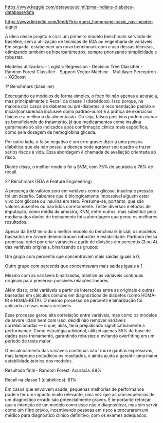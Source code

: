 https://www.kaggle.com/datasets/uciml/pima-indians-diabetes-database/data

https://www.linkedin.com/feed/?trk=guest_homepage-basic_nav-header-signin

A ideia desse projeto é criar um primeiro modelo benchmark servindo de baseline, sem a utilização de técnicas de EDA ou engenharia de variáveis. Em seguida, estabelecer um novo benchmark com o uso dessas técnicas, otimizando também os hiperparâmetros, sempre priorizando simplicidade e robustez.

Modelos utilizados:
    - Logistic Regression
    - Decision Tree Classifier
    - Random Forest Classifier
    - Support Vector Machine
    - Multilayer Perceptron
    - XGBoost

1º Benchmark (baseline)

Executando os modelos de forma simples, o foco foi não apenas a acurácia, mas principalmente o Recall da classe 1 (diabéticos). Isso porque, na maioria dos casos de diabetes ou pré-diabetes, a recomendação padrão e inicial(considerada inclusive como padrão-ouro) é a prática de exercícios físicos e a melhoria da alimentação. Ou seja, falsos positivos podem acabar se beneficiando do tratamento, já que medicamentos como insulina geralmente só são indicados após confirmação clínica mais específica, como pela dosagem da hemoglobina glicada.

Por outro lado, o falso negativo é um erro grave: dizer a uma pessoa diabética que ela não possui a doença pode agravar seu quadro e trazer sérios riscos à vida. Essa abordagem é chamada de avaliação orientada ao risco.

Diante disso, o melhor modelo foi a SVM, com 75% de acurácia e 76% de recall.

2º Benchmark (EDA e Feature Engineering)

A presença de valores zero em variáveis como glicose, insulina e pressão foi um desafio. Sabemos que é biologicamente impossível alguém estar vivo com glicose ou insulina em zero. Presume-se, portanto, que são valores ausentes ou não lidos corretamente. Testei diversos métodos de imputação, como média da amostra, KNN, entre outros, mas substituir pela mediana dos dados de treinamento foi a abordagem que gerou os melhores resultados.

Apesar da SVM ter sido o melhor modelo no benchmark inicial, os modelos baseados em árvore demonstraram robustez e estabilidade. Partindo dessa premissa, optei por criar variáveis a partir de divisões em percentis (3 ou 4) das variáveis originais, binarizando os grupos:

Um grupo com percentis que concentravam mais saídas iguais a 0.

Outro grupo com percentis que concentravam mais saídas iguais a 1.

Mesmo com as variáveis binarizadas, mantive as variáveis contínuas originais para preservar possíveis relações lineares.

Além disso, criei variáveis a partir de interações entre as originais e outras baseadas em cálculos comuns em diagnósticos de diabetes (como HOMA-IR e HOMA-BETA). O mesmo processo de percentil e binarização foi aplicado a essas novas variáveis.

Esse processo gerou alta correlação entre variáveis, mas como os modelos de árvore lidam bem com isso, decidi não remover variáveis correlacionadas — o que, aliás, teria prejudicado significativamente a performance. Como estratégia adicional, utilizei apenas 35% da base de dados para treinamento, garantindo robustez e evitando overfitting em um período de teste maior.

O escalonamento das variáveis contínuas não trouxe ganhos expressivos, mas tampouco prejudicou os resultados, e ainda ajuda a garantir uma maior estabilidade teórica dos modelos.

Resultado final - Random Forest:
Acurácia: 88%

Recall na classe 1 (diabéticos): 81%

Em casos que envolvem saúde, pequenas melhorias de performance podem ter um impacto muito relevante, uma vez que as consequências de um diagnóstico errado são potencialmente graves. É importante reforçar que a intenção de um modelo como esse não é diagnosticar, mas sim servir como um filtro prévio, incentivando pessoas em risco a procurarem um médico para diagnóstico clínico definitivo, com os exames adequados.